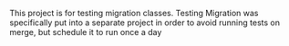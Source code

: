 This project is for testing migration classes. 
Testing Migration was specifically put into a separate project in order to avoid running tests on merge, but schedule it to run once a day
